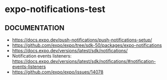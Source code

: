 # expo-notifications-test

## DOCUMENTATION
- https://docs.expo.dev/push-notifications/push-notifications-setup/
- https://github.com/expo/expo/tree/sdk-50/packages/expo-notifications
- https://docs.expo.dev/versions/latest/sdk/notifications/
- Notification events listeners: https://docs.expo.dev/versions/latest/sdk/notifications/#notification-events-listeners
- https://github.com/expo/expo/issues/14078